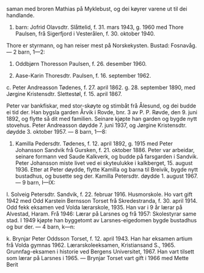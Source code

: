 saman med broren Mathias på Myklebust, og dei køyrer varene ut til dei handlande.

1. barn: Jofrid Olavsdtr. Slåttelid, f. 31. mars 1943, g. 1960 med Thore Paulsen, frå Sigerfjord i Vesterålen, f. 30. oktober 1940.

Thore er styrmann, og han reiser mest på Norskekysten. Bustad: Fosnavåg. — 2 barn, 1—2:

1. Oddbjørn Thoresson Paulsen, f. 26. desember 1960.

2. Aase-Karin Thoresdtr. Paulsen, f. 16. september 1962.

c. Peter Andreasson Tødenes, f. 27. april 1862. g. 28. september 1890, med Jørgine Kristensdtr. Slettestøl, f. 15. april 1867.

Peter var bankfiskar, med stor-skøyte og stimbåt frå Ålesund, og dei budde ei tid der. Han bygsla garden Årvik i Rovde, bnr. 3 av P. P. Røvde, den 9. juni 1892, og flytte så dit med familien. Seinare kjøpte han garden og bygde nytt stovehus. Peter Andreasson døydde 7. juni 1937, og Jørgine Kristensdtr. døydde 3. oktober 1957. — 8 barn, 1—8:

1. Kamilla Pedersdtr. Tødenes, f. 12. april 1892, g. 1915 med Peter Johansson Sandvik frå Gursken, f. 21. oktober 1886. Peter var arbeidar, seinare formann ved Saude Kalkverk, og budde på farsgarden i Sandvik. Peter Johansson miste livet ved ei skyteulukke i kalkberget, 15. august 1936. Etter at Peter døydde, flytte Kamilla og barna til Breivik, bygde nytt bustadhus, og busette seg der. Kamilla Petersdtr. døydde 1. august 1967. — 9 barn, I—IX:

I. Solveig Petersdtr. Sandvik, f. 22. februar 1916. Husmorskole. Ho vart gift 1942 med Odd Karstein Bernsson Torset frå Skredestranda, f. 30. april 1914. Odd fekk eksamen ved Volda lærarskole, 1935. Han var i 9 år lærar på Alvestad, Haram. Frå 1946: Lærar på Larsnes og frå 1957: Skolestyrar same stad. I 1949 kjøpte han byggetomt av Larsnes-eigedomen bygde bustadhus og bur der. — 4 barn, k—n:

k. Brynjar Peter Oddsson Torset, f. 12. april 1943. Han har eksamen artium frå Volda gymnas 1962. Lærarskoleeksamen, Kristiansand S., 1965. Grunnfag-eksamen i historie ved Bergens Universitet, 1967. Han vart tilsett som lærar på Larsnes i 1965. — Brynjar Torset vart gift i 1966 med Mette Berit